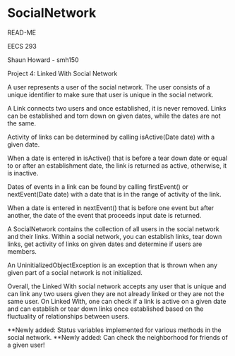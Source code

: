 SocialNetwork
=============

READ-ME

EECS 293

Shaun Howard - smh150

Project 4: Linked With Social Network 

A user represents a user of the social network. The user consists of a unique
identifier to make sure that user is unique in the social network.

A Link connects two users and once established, it is never removed. Links can
be established and torn down on given dates, while the dates are not the same.

Activity of links can be determined by calling isActive(Date date) with a given date.

When a date is entered in isActive() that is before a tear down date or equal to or after
an establishment date, the link is returned as active, otherwise, it is inactive.

Dates of events in a link can be found by calling firstEvent() or nextEvent(Date date)
with a date that is in the range of activity of the link.

When a date is entered in nextEvent() that is before one event but after another, the date 
of the event that proceeds input date is returned.

A SocialNetwork contains the collection of all users in the social network and
 their links. Within a social network, you can establish links, tear down
links, get activity of links on given dates and determine if users are members.

An UninitializedObjectException is an exception that is thrown when any given part
of a social network is not initialized.

Overall, the Linked With social network accepts any user that is unique and can
link any two users given they are not already linked or they are not the same
user. On Linked With, one can check if a link is active on a given date and 
can establish or tear down links once established based on the fluctuality of
relationships between users.

**Newly added: Status variables implemented for various methods in the social network.
**Newly added: Can check the neighborhood for friends of a given user!
